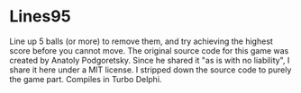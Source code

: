 # Lines95
Line up 5 balls (or more) to remove them, and try achieving the highest score before you cannot move. The original source code for this game was created by Anatoly Podgoretsky. Since he shared it "as is with no liability", I share it here under a MIT license. I stripped down the source code to purely the game part. Compiles in Turbo Delphi.

